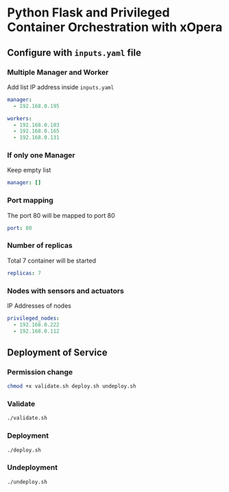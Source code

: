 # Python Flask and Privileged Container Orchestration with xOpera

## Configure with `inputs.yaml` file

### Multiple Manager and Worker
Add list IP address inside `inputs.yaml`
```YAML
manager:
  - 192.168.0.195

workers:
  - 192.168.0.103
  - 192.168.0.165
  - 192.168.0.131
```

### If only one Manager
Keep empty list
```YAML
manager: []
```

### Port mapping
The port 80 will be mapped to port 80
```YAML
port: 80
```
### Number of replicas
Total 7 container will be started
```YAML
replicas: 7
```

### Nodes with sensors and actuators
IP Addresses of nodes
```YAML
privileged_nodes:
  - 192.168.0.222
  - 192.168.0.112
```

## Deployment of Service
### Permission change
```BASH
chmod +x validate.sh deploy.sh undeploy.sh
```

### Validate
```BASH
./validate.sh
```
### Deployment
```BASH
./deploy.sh
```
### Undeployment
```BASH
./undeploy.sh
```